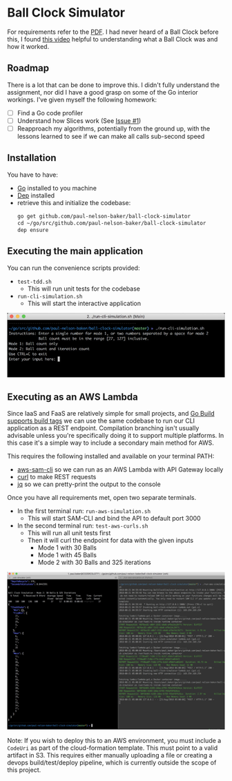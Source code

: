 # Ball Clock Simulator
For requirements refer to the [PDF](Rakuten-BallClockAssignment.pdf). I had never heard of a Ball Clock before this, I found [this video](https://youtu.be/F7K6GIBWPQw) helpful to understanding what a Ball Clock was and how it worked.

## Roadmap
There is a lot that can be done to improve this. I didn't fully understand the assignment, nor did I have a good grasp on some of the Go interior workings. I've given myself the following homework:
- [ ] Find a Go code profiler
- [ ] Understand how Slices work (See [Issue #1](https://github.com/paul-nelson-baker/ball-clock-simulator/issues/1))
- [ ] Reapproach my algorithms, potentially from the ground up, with the lessons learned to see if we can make all calls sub-second speed

## Installation
You have to have:
- [Go](https://golang.org/dl/) installed to you machine
- [Dep](https://github.com/golang/dep) installed
- retrieve this and initialize the codebase:
    ```
    go get github.com/paul-nelson-baker/ball-clock-simulator
    cd ~/go/src/github.com/paul-nelson-baker/ball-clock-simulator
    dep ensure
    ```

## Executing the main application
You can run the convenience scripts provided:
- `test-tdd.sh`
    - This will run unit tests for the codebase
- `run-cli-simulation.sh`
    - This will start the interactive application

![alt Application running in terminal](images/main-app.jpg)

## Executing as an AWS Lambda
Since IaaS and FaaS are relatively simple for small projects, and [Go Build supports build tags](https://dave.cheney.net/2013/10/12/how-to-use-conditional-compilation-with-the-go-build-tool) we can use the same codebase to run our CLI application as a REST endpoint. Compilation branching isn't usually advisable unless you're specifically doing it to support multiple platforms. In this case it's a simple way to include a secondary main method for AWS.

This requires the following installed and available on your terminal PATH:
- [aws-sam-cli](https://github.com/awslabs/aws-sam-cli) so we can run as an AWS Lambda with API Gateway locally
- [curl](https://curl.haxx.se/) to make REST requests
- [jq](https://stedolan.github.io/jq/) so we can pretty-print the output to the console

Once you have all requirements met, open two separate terminals.
- In the first terminal run: `run-aws-simulation.sh`
    - This will start SAM-CLI and bind the API to default port 3000 
- In the second terminal run: `test-aws-curls.sh`
    - This will run all unit tests first 
    - Then it will curl the endpoint for data with the given inputs
        - Mode 1 with 30 Balls
        - Mode 1 with 45 Balls
        - Mode 2 with 30 Balls and 325 iterations

![alt Application running as Lambda](images/main-lambda.jpg)


Note: If you wish to deploy this to an AWS environment, you must include a `CodeUri` as part of the cloud-formation template. This must point to a valid artifact in S3. This requires either manually uploading a file or creating a devops build/test/deploy pipeline, which is currently outside the scope of this project.

